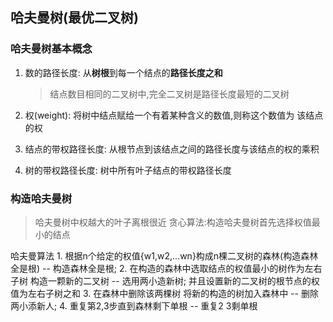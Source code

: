 ## 哈夫曼树(最优二叉树)
### 哈夫曼树基本概念
1. 数的路径长度: 从**树根**到每一个结点的**路径长度之和**
   >结点数目相同的二叉树中,完全二叉树是路径长度最短的二叉树

2. 权(weight): 将树中结点赋给一个有着某种含义的数值,则称这个数值为
该结点的权

3. 结点的带权路径长度: 从根节点到该结点之间的路径长度与该结点的权的乘积

4. 树的带权路径长度: 树中所有叶子结点的带权路径长度

### 构造哈夫曼树
> 哈夫曼树中权越大的叶子离根很近
> 贪心算法:构造哈夫曼树首先选择权值最小的结点

哈夫曼算法
    1. 根据n个给定的权值{w1,w2,...wn}构成n棵二叉树的森林(构造森林全是根)
      -- 构造森林全是根;
    2. 在构造的森林中选取结点的权值最小的树作为左右子树 构造一颗新的二叉树
      -- 选用两小造新树;
       并且设置新的二叉树的根节点的权值为左右子树之和
    3. 在森林中删除该两棵树 将新的构造的树加入森林中
      -- 删除两小添新人;
    4. 重复第2,3步直到森林剩下单根
      -- 重复2 3剩单根
